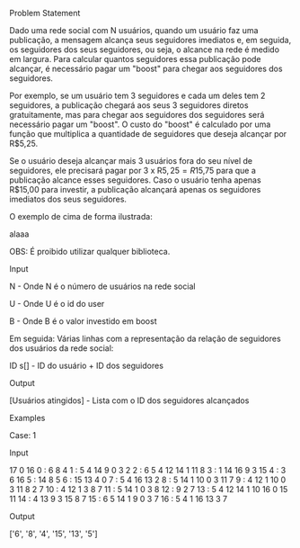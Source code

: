 Problem Statement

Dado uma rede social com N usuários, quando um usuário faz uma publicação, a mensagem alcança seus seguidores imediatos e, em seguida, os seguidores dos seus seguidores, ou seja, o alcance na rede é medido em largura. Para calcular quantos seguidores essa publicação pode alcançar, é necessário pagar um "boost" para chegar aos seguidores dos seguidores.

Por exemplo, se um usuário tem 3 seguidores e cada um deles tem 2 seguidores, a publicação chegará aos seus 3 seguidores diretos gratuitamente, mas para chegar aos seguidores dos seguidores será necessário pagar um "boost". O custo do "boost" é calculado por uma função que multiplica a quantidade de seguidores que deseja alcançar por R$5,25.

Se o usuário deseja alcançar mais 3 usuários fora do seu nível de seguidores, ele precisará pagar por 3 x R$5,25 = R$15,75 para que a publicação alcance esses seguidores. Caso o usuário tenha apenas R$15,00 para investir, a publicação alcançará apenas os seguidores imediatos dos seus seguidores.

O exemplo de cima de forma ilustrada:

alaaa

OBS: É proibido utilizar qualquer biblioteca.

Input

N - Onde N é o número de usuários na rede social

U - Onde U é o id do user

B - Onde B é o valor investido em boost

Em seguida: Várias linhas com a representação da relação de seguidores dos usuários da rede social:

ID s[] - ID do usuário + ID dos seguidores

Output

[Usuários atingidos] - Lista com o ID dos seguidores alcançados

Examples

Case: 1

Input

17
0
16
0 : 6 8 4
1 : 5 4 14 9 0 3 2
2 : 6 5 4 12 14 1 11 8
3 : 1 14 16 9 3 15
4 : 3 6 16
5 : 14 8 5
6 : 15 13 4 0
7 : 5 4 16 13 2
8 : 5 14 1 10 0 3 11 7
9 : 4 12 1 10 0 3 11 8 2 7
10 : 4 12 1 3 8 7
11 : 5 14 1 0 3 8
12 : 9 2 7
13 : 5 4 12 14 1 10 16 0 15 11
14 : 4 13 9 3 15 8 7
15 : 6 5 14 1 9 0 3 7
16 : 5 4 1 16 13 3 7

Output

['6', '8', '4', '15', '13', '5']
